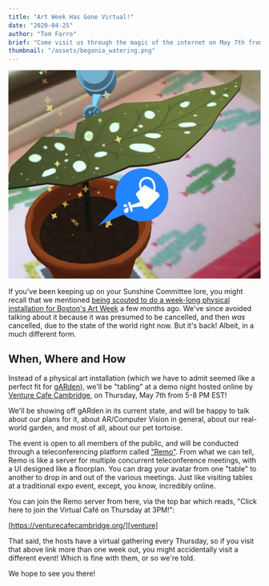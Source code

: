 ```yaml
---
title: "Art Week Has Gone Virtual!"
date: "2020-04-25"
author: "Tom Farro"
brief: "Come visit us through the magic of the internet on May 7th from 5-8PM EST!"
thumbnail: "/assets/begonia_watering.png"
---
```

![swatches](../assets/begonia_watering.png)
 
If you've been keeping up on your Sunshine Committee lore, you might recall that we mentioned [being scouted to do a week-long physical installation for Boston's Art Week][artweek] a few months ago. We've since avoided talking about it because it was presumed to be cancelled, and then *was* cancelled, due to the state of the world right now. But it's back! Albeit, in a much different form.
 
<!--more-->
## When, Where and How
Instead of a physical art installation (which we have to admit seemed like a perfect fit for [gARden][garden]), we'll be "tabling" at a demo night hosted online by [Venture Cafe Cambridge][venture], on Thursday, May 7th from 5-8 PM EST!
 
We'll be showing off gARden in its current state, and will be happy to talk about our plans for it, about AR/Computer Vision in general, about our real-world garden, and most of all, about our pet tortoise.
 
The event is open to all members of the public, and will be conducted through a teleconferencing platform called ["Remo"][remo]. From what we can tell, Remo is like a server for multiple concurrent teleconference meetings, with a UI designed like a floorplan. You can drag your avatar from one "table" to another to drop in and out of the various meetings. Just like visiting tables at a traditional expo event, except, you know, incredibly online.
 
You can join the Remo server from here, via the top bar which reads, "Click here to join the Virtual Café on Thursday at 3PM!":
 
[https://venturecafecambridge.org/][venture]
 
That said, the hosts have a virtual gathering every Thursday, so if you visit that above link more than one week out, you might accidentally visit a different event! Which is fine with them, or so we're told.
 
We hope to see you there!
 
[remo]: https://remo.co/
[venture]: https://venturecafecambridge.org/
[contract]: ../articles/2019-07-27-warm-welcomes
[artweek]: https://sunshinecommittee.io/articles/2020-01-24-texture-evolution#art-week
[garden]: ../games/garden


